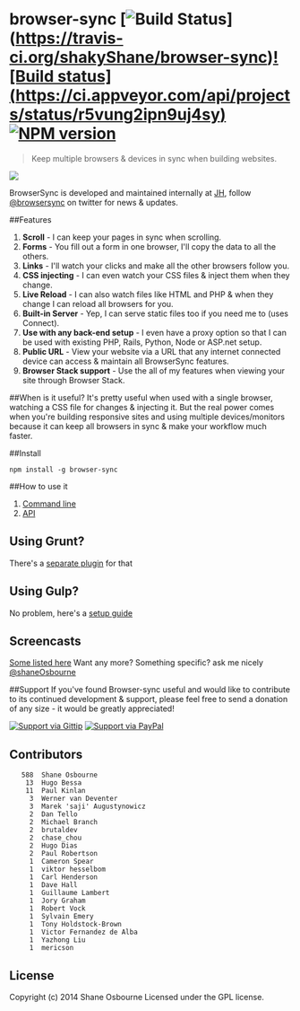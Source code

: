 # browser-sync [![Build Status](https://travis-ci.org/shakyShane/browser-sync.svg?branch=master)] (https://travis-ci.org/shakyShane/browser-sync)[![Build status] (https://ci.appveyor.com/api/projects/status/r5vung2ipn9uj4sy)](https://ci.appveyor.com/project/shakyShane/browser-sync)[![NPM version](https://badge.fury.io/js/browser-sync.svg)](http://badge.fury.io/js/browser-sync)

> Keep multiple browsers & devices in sync when building websites.

<a href="http://www.wearejh.com"><img src="http://cl.ly/image/3Y3O0M2z310j/jh-100-red.png" /></a>

BrowserSync is developed and maintained internally at <a href="http://www.wearejh.com">JH</a>, follow <a href="http://www.twitter.com/browsersync">@browsersync</a> on twitter for news & updates.

##Features
1. **Scroll** - I can keep your pages in sync when scrolling.
2. **Forms** - You fill out a form in one browser, I'll copy the data to all the others.
3. **Links** - I'll watch your clicks and make all the other browsers follow you.
4. **CSS injecting** - I can even watch your CSS files & inject them when they change.
5. **Live Reload** - I can also watch files like HTML and PHP & when they change I can reload all browsers for you.
6. **Built-in Server** - Yep, I can serve static files too if you need me to (uses Connect).
7. **Use with any back-end setup** - I even have a proxy option so that I can be used with existing PHP, Rails, Python, Node or ASP.net setup.
8. **Public URL** - View your website via a URL that any internet connected device can access & maintain all BrowserSync features.
9. **Browser Stack support** - Use the all of my features when viewing your site through Browser Stack.


##When is it useful?
It's pretty useful when used with a single browser, watching a CSS file for changes & injecting it. But the real power comes when you're building responsive sites and using multiple devices/monitors because it can keep all browsers in sync & make your workflow much faster.

##Install
```
npm install -g browser-sync
```
##How to use it

1. [Command line](http://www.browsersync.io/docs/command-line/)
2. [API](http://www.browsersync.io/docs/api/)

## Using Grunt?
There's a [separate plugin](https://github.com/shakyShane/grunt-browser-sync) for that

## Using Gulp?
No problem, here's a [setup guide](http://www.browsersync.io/docs/gulp)

## Screencasts
[Some listed here](https://github.com/shakyShane/browser-sync/wiki/Screencasts)
Want any more? Something specific? ask me nicely [@shaneOsbourne](http://www.twitter.com/shaneOsbourne)

##Support
If you've found Browser-sync useful and would like to contribute to its continued development & support, please feel free to send a donation of any size - it would be greatly appreciated!

[![Support via Gittip](https://rawgithub.com/chris---/Donation-Badges/master/gittip.jpeg)](https://www.gittip.com/shakyshane)
[![Support via PayPal](https://rawgithub.com/chris---/Donation-Badges/master/paypal.jpeg)](https://www.paypal.com/cgi-bin/webscr?cmd=_donations&business=shakyshane%40gmail%2ecom&lc=US&item_name=browser%2dsync)

## Contributors

```
   588	Shane Osbourne
    13	Hugo Bessa
    11	Paul Kinlan
     3	Werner van Deventer
     3	Marek 'saji' Augustynowicz
     2	Dan Tello
     2	Michael Branch
     2	brutaldev
     2	chase_chou
     2	Hugo Dias
     2	Paul Robertson
     1	Cameron Spear
     1	viktor hesselbom
     1	Carl Henderson
     1	Dave Hall
     1	Guillaume Lambert
     1	Jory Graham
     1	Robert Vock
     1	Sylvain Emery
     1	Tony Holdstock-Brown
     1	Victor Fernandez de Alba
     1	Yazhong Liu
     1	mericson
```

## License
Copyright (c) 2014 Shane Osbourne
Licensed under the GPL license.

